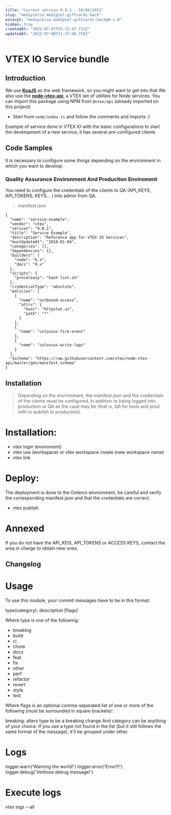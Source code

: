 ```yaml
---
title: "Current version 0.0.1 - 18/05/2021"
slug: "medipielsa-medipiel-giftcards-back"
excerpt: "medipielsa.medipiel-giftcards-back@0.1.0"
hidden: true
createdAt: "2022-07-07T15:12:47.713Z"
updatedAt: "2022-07-08T11:37:46.755Z"
---
```

# VTEX IO Service bundle  

## Introduction 

We use [**KoaJS**](https://koajs.com/) as the web framework, so you might want to get into that
We also use the [**node-vtex-api**](https://github.com/vtex/node-vtex-api), a VTEX set of utilities for Node services. You can import this package using NPM from `@vtex/api` (already imported on this project)
 
- Start from `node/index.ts` and follow the comments and imports :)

Example of service done in VTEX IO with the basic configurations to start the development of a new service, it has several pre-configured clients

## Code Samples

It is necessary to configure some things depending on the environment in which you want to develop:

### Quality Assurance Environment And Production Enviroment

You need to configure the credentials of the clients to QA (API_KEYS, API_TOKENS, KEYS... ) into admin from QA.

 > manifest.json
```
{
  "name": "service-example",
  "vendor": "vtex",
  "version": "0.0.1",
  "title": "Service Example",
  "description": "Reference app for VTEX IO Services",
  "mustUpdateAt": "2018-01-04",
  "categories": [],
  "dependencies": {},
  "builders": {
    "node": "6.x",
    "docs": "0.x"
  },
  "scripts": {
    "prereleasy": "bash lint.sh"
  },
  "credentialType": "absolute",
  "policies": [
    {
      "name": "outbound-access",
      "attrs": {
        "host": "httpstat.us",
        "path": "*"
      }
    },
    {
      "name": "colossus-fire-event"
    },
    {
      "name": "colossus-write-logs"
    }
  ],
  "$schema": "https://raw.githubusercontent.com/vtex/node-vtex-api/master/gen/manifest.schema"
}
```


## Installation

> Depending on the environment, the manifest.json and the credentials of the clients must be configured, in addition to being logged into production or QA as the case may be (that is, QA for tests and prod with to publish to production).

# Installation:

- vtex login (enviroment)
- vtex use (workspace)  or  vtex workspace create (new workspace name)
- vtex link


# Deploy:

The deployment is done to the Osterco environment, be careful and verify the corresponding manifest.json and that the credentials are correct.

- vtex publish

# Annexed

If you do not have the API_KEIS, API_TOKENS or ACCESS KEYS, contact the area in charge to obtain new ones.

## Changelog

# Usage
To use this module, your commit messages have to be in this format:

type(category): description [flags]

Where type is one of the following:
- breaking
- build
- ci
- chore
- docs
- feat
- fix
- other
- perf
- refactor
- revert
- style
- test

Where flags is an optional comma-separated list of one or more of the following (must be surrounded in square brackets):

breaking: alters type to be a breaking change
And category can be anything of your choice. If you use a type not found in the list (but it still follows the same format of the message), it'll be grouped under other.

# Logs

logger.warn('Warning the world!')
logger.error('Error!!!')  
logger.debug('Verbose debug message!')

# Execute logs

vtex logs --all